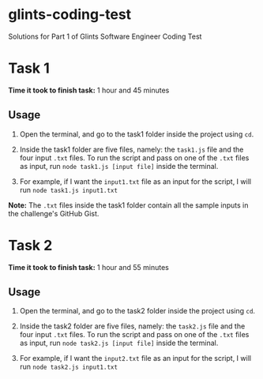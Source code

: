 # glints-coding-test
Solutions for Part 1 of Glints Software Engineer Coding Test

# Task 1
**Time it took to finish task:** 1 hour and 45 minutes
## Usage
1. Open the terminal, and go to the task1 folder inside the project using `cd`. 

2. Inside the task1 folder are five files, namely: the `task1.js` file and the four input `.txt` files. To run the script and pass on one of the `.txt` files as input, run ```node task1.js [input file]```  inside the terminal. 

3. For example, if I want the `input1.txt` file as an input for the script, I will run ```node task1.js input1.txt```

**Note:** The `.txt` files inside the task1 folder contain all the sample inputs in the challenge's GitHub Gist.

# Task 2
**Time it took to finish task:** 1 hour and 55 minutes
## Usage
1. Open the terminal, and go to the task2 folder inside the project using `cd`. 

2. Inside the task2 folder are five files, namely: the `task2.js` file and the four input `.txt` files. To run the script and pass on one of the `.txt` files as input, run ```node task2.js [input file]```  inside the terminal. 

3. For example, if I want the `input2.txt` file as an input for the script, I will run ```node task2.js input1.txt```
